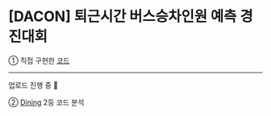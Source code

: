 # [DACON] 퇴근시간 버스승차인원 예측 경진대회
① 직접 구현한 [코드](06-jeju_bus/06_jeju_bus.ipynb)

---
업로드 진행 중 💨

② [Dining](https://dacon.io/competitions/official/229255/codeshare/594?page=1&dtype=recent&ptype=pub) 2등 코드 분석
